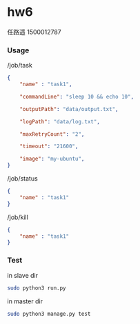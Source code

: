 

# hw6

任路遥 1500012787



### Usage

/job/task

``` json
{ 
    "name" : "task1",             

    "commandLine": "sleep 10 && echo 10",

    "outputPath": "data/output.txt",

    "logPath": "data/log.txt",

    "maxRetryCount": "2", 

    "timeout": "21600",

    "image": "my-ubuntu",
}

```

/job/status

``` json
{
    "name" : "task1"
}
```

/job/kill

``` json
{
    "name" : "task1"
}
```



### Test

in slave dir

``` bash
sudo python3 run.py
```



in master dir

```bash
sudo python3 manage.py test
```

